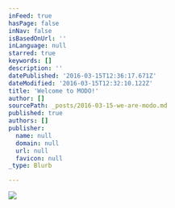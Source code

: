 ```yaml
---
inFeed: true
hasPage: false
inNav: false
isBasedOnUrl: ''
inLanguage: null
starred: true
keywords: []
description: ''
datePublished: '2016-03-15T12:36:17.671Z'
dateModified: '2016-03-15T12:32:10.122Z'
title: 'Welcome to MODO!'
author: []
sourcePath: _posts/2016-03-15-we-are-modo.md
published: true
authors: []
publisher:
  name: null
  domain: null
  url: null
  favicon: null
_type: Blurb

---
```

![](https://the-grid-user-content.s3-us-west-2.amazonaws.com/08cd33b2-165d-4f69-89bc-05934ff3db89.jpg)